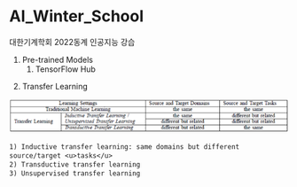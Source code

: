 # AI_Winter_School
대한기계학회 2022동계 인공지능 강습

1. Pre-trained Models
	1) TensorFlow Hub

2) Transfer Learning

<p align="center">
	<img src="./imgs/image1.png" />
</p>

	1) Inductive transfer learning: same domains but different source/target <u>tasks</u>
	2) Transductive transfer learning
	3) Unsupervised transfer learning

